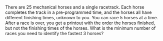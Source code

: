 There are 25 mechanical horses and a single racetrack. Each horse completes the track 
in a pre-programmed time, and the horses all have different finishing times, 
unknown to you. You can race 5 horses at a time. After a race is over, you get a 
printout with the order the horses finished, but not the finishing times of the 
horses. What is the minimum number of races you need to identify the fastest 3 horses?
